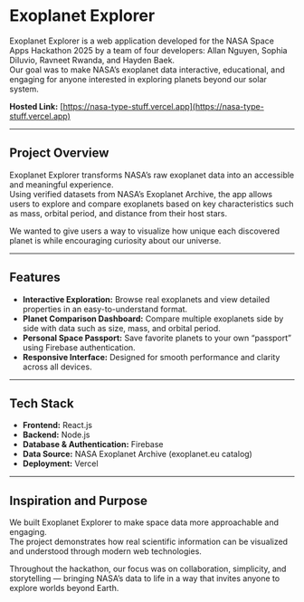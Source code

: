 # Exoplanet Explorer

Exoplanet Explorer is a web application developed for the NASA Space Apps Hackathon 2025 by a team of four developers: Allan Nguyen, Sophia DiIuvio, Ravneet Rwanda, and Hayden Baek.  
Our goal was to make NASA’s exoplanet data interactive, educational, and engaging for anyone interested in exploring planets beyond our solar system.

**Hosted Link:** [https://nasa-type-stuff.vercel.app](https://nasa-type-stuff.vercel.app)

---

## Project Overview

Exoplanet Explorer transforms NASA’s raw exoplanet data into an accessible and meaningful experience.  
Using verified datasets from NASA’s Exoplanet Archive, the app allows users to explore and compare exoplanets based on key characteristics such as mass, orbital period, and distance from their host stars.  

We wanted to give users a way to visualize how unique each discovered planet is while encouraging curiosity about our universe.

---

## Features

- **Interactive Exploration:** Browse real exoplanets and view detailed properties in an easy-to-understand format.  
- **Planet Comparison Dashboard:** Compare multiple exoplanets side by side with data such as size, mass, and orbital period.  
- **Personal Space Passport:** Save favorite planets to your own “passport” using Firebase authentication.  
- **Responsive Interface:** Designed for smooth performance and clarity across all devices.  

---

## Tech Stack

- **Frontend:** React.js  
- **Backend:** Node.js  
- **Database & Authentication:** Firebase  
- **Data Source:** NASA Exoplanet Archive (exoplanet.eu catalog)  
- **Deployment:** Vercel  

---

## Inspiration and Purpose

We built Exoplanet Explorer to make space data more approachable and engaging.  
The project demonstrates how real scientific information can be visualized and understood through modern web technologies.  

Throughout the hackathon, our focus was on collaboration, simplicity, and storytelling — bringing NASA’s data to life in a way that invites anyone to explore worlds beyond Earth.
